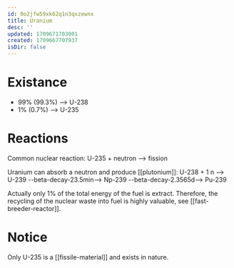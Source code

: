 ```yaml
---
id: 0o2jfw59xk62q1n3qxzewnx
title: Uranium
desc: ''
updated: 1709671703001
created: 1709667707937
isDir: false
---
```

# Existance

-   99% (99.3%) --\> U-238
-   1% (0.7%) --\> U-235

# Reactions

Common nuclear reaction: U-235 + neutron --\> fission

Uranium can absorb a neutron and produce
[[plutonium]]: U-238 + 1 n --\>
U-239 --beta-decay-23.5min--\> Np-239 --beta-decay-2.3565d--\> Pu-239

Actually only 1% of the total energy of the fuel is extract. Therefore,
the recycling of the nuclear waste into fuel is highly valuable, see
[[fast-breeder-reactor]].

# Notice

Only U-235 is a [[fissile-material]] and exists in nature.
